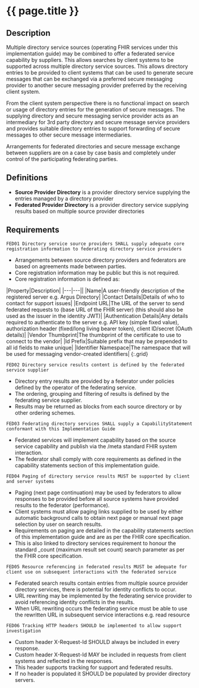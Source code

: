 # {{ page.title }}

## Description

Multiple directory service sources (operating FHIR services under this implementation guide) may be combined to offer a federated service capability by suppliers. 
This allows searches by client systems to be supported across multiple directory service sources.  This allows directory entries to be provided to client systems that
can be used to generate secure messages that can be exchanged via a preferred secure messaging provider to another secure messaging provider preferred by the receiving 
client system. 

From the client system perspective there is no functional impact on search or usage of directory entries for the generation of secure messages.  The supplying directory and 
secure messaging service provider acts as an intermediary for 3rd party directory and secure message service providers and provides suitable directory entries to 
support forwarding of secure messages to other secure message intermediaries.

Arrangements for federated directories and secure message exchange between suppliers are on a case by case basis and completely under control of the participating federating
parties.

## Definitions

* **Source Provider Directory** is a provider directory service supplying the entries managed by a directory provider
* **Federated Provider Directory** is a provider directory service supplying results based on multiple source provider directories

## Requirements

```
FED01 Directory service source providers SHALL supply adequate core registration information to federating directory service providers
```
* Arrangements between source directory providers and federators are based on agreements made between parties.
* Core registration information may be public but this is not required.
* Core registration information is defined as:

|Property|Description|
|---|---||
|Name|A user-friendly description of the registered server e.g. Argus Directory|
|Contact Details|Details of who to contact for support issues|
|Endpoint URL|The URL of the server to send federated requests to (base URL of the FHIR server) (this should also be used as the issuer in the identity JWT)|
|Authentication Details|Any details required to authenticate to the server e.g. API key (simple fixed value), authorization header (fixed/long living bearer token), client ID/secret (OAuth details)|
|Vendor Thumbprint|The thumbprint of the certificate to use to connect to the vendor|
|Id Prefix|Suitable prefix that may be prepended to all id fields to make unique|
|Identifier Namespace|The namespace that will be used for messaging vendor-created identifiers|
{:.grid}

```
FED02 Directory service results content is defined by the federated service supplier
```
* Directory entry results are provided by a federator under policies defined by the operator of the federating service.
* The ordering, grouping and filtering of results is defined by the federating service supplier.
* Results may be returned as blocks from each source directory or by other ordering schemes.

```
FED03 Federating directory services SHALL supply a CapabilityStatement conformant with this Implementation Guide
```
* Federated services will implement capability based on the source service capability and publish via the /meta standard FHIR system interaction.
* The federator shall comply with core requirements as defined in the capability statements section of this implementation guide.

```
FED04 Paging of directory service results MUST be supported by client and server systems
```
* Paging (next page continuation) may be used by federators to allow responses to be provided before all source systems have provided results to the federator (performance).
* Client systems must allow paging links supplied to be used by either automatic background calls to obtain next page or manual next page selection by user on search results.
* Requirements on paging are detailed in the capability statements section of this implementation guide and are as per the FHIR core specification.
* This is also linked to directory services requirement to honour the standard _count (maximum result set count) search parameter as per the FHIR core specification.

```
FED05 Resource referencing in federated results MUST be adequate for client use on subsequent interactions with the federated service
```

* Federated search results contain entries from multiple source provider directory services, there is potential for identity conflicts to occur.
* URL rewriting may be implemented by the federating service provider to avoid referencing identity conflicts in the results.
* When URL rewriting occurs the federating service must be able to use the rewritten URL in subsequent service interactions e.g. read resource

```
FED06 Tracking HTTP headers SHOULD be implemented to allow support investigation
```
* Custom header X-Request-Id SHOULD always be included in every response.
* Custom header X-Request-Id MAY be included in requests from client systems and reflected in the responses.
* This header supports tracking for support and federated results.
* If no header is populated it SHOULD be populated by provider directory servers.

